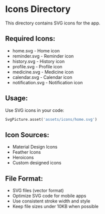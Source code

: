 # Icons Directory

This directory contains SVG icons for the app.

## Required Icons:
- home.svg - Home icon
- reminder.svg - Reminder icon
- history.svg - History icon
- profile.svg - Profile icon
- medicine.svg - Medicine icon
- calendar.svg - Calendar icon
- notification.svg - Notification icon

## Usage:
Use SVG icons in your code:
```dart
SvgPicture.asset('assets/icons/home.svg')
```

## Icon Sources:
- Material Design Icons
- Feather Icons
- Heroicons
- Custom designed icons

## File Format:
- SVG files (vector format)
- Optimize SVG code for mobile apps
- Use consistent stroke width and style
- Keep file sizes under 10KB when possible
